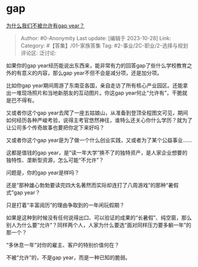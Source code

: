 # gap
[为什么我们不被允许有gap year？](https://www.zhihu.com/question/593093174/answer/3267321026)

> Author: #0-Anonymity
> Last update: [编辑于 2023-10-28]
> Link:
> Category: #【答集】/01-家族答集
> Tag: #2-事业/2C-职业/2-选择与规划
> 评论区:
> 泛讨论:

如果你的gap year经历能说出东西来，能非常有力的回答gap了些什么学校教育之外的有意义的内容，那么gap year不但不会是减分项，还是加分项。

比如你gap year期间周游了东南亚各国，亲自走访了所有核心产业园区。还能拿出一堆现场照片和当地新朋友的互动图片。你这gap year何止“允许有”，干脆就是巴不得有。

又或者你这个gap year去爬了一座五姑娘山，从准备到登顶全程图文可见，期间如何经历各种严峻考验，说得主考官悠然神往，谁特么还关心你什么学历？就为了让公司多个传奇故事也要把你定下来好吗？

又或者你这个gap year是为了做一个什么创业实践，又或者为了某个公益事业……

这都是值钱的gap year，是“读一年大学”换不了的独特资产，是人家企业想要的独特性、垄断型资源，怎么可能“不允许”？

问题是，你的gap year是样吗？

还是“那种雄心勃勃要读完四大名著然而实际却连打了八周游戏”的那种“暑假式”gap year？

只是打着“丰富阅历”的理由争取到的一年闲玩假期？

如果是这种到时候没有任何说得出口、可以验证的成果的“长暑假”、纯空窗，那么别人为什么要“允许”？同样两个人，人家为什么要选“面对同样压力要多躺一年”的那一个？

“多休息一年”对你的雇主、客户的特别价值何在？

不被“允许”的，不是gap year，而是一种已知的脆弱。
